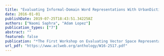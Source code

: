 ```yaml
---
title: "Evaluating Informal-Domain Word Representations With UrbanDictionary"
date: 2016-01-01
publishDate: 2019-07-25T18:43:51.342258Z
authors: ["Naomi Saphra", "Adam Lopez"]
publication_types: ["7"]
abstract: ""
featured: false
publication: "*The First Workshop on Evaluating Vector Space Representations for NLP*"
url_pdf: "https://www.aclweb.org/anthology/W16-2517.pdf"
---
```

